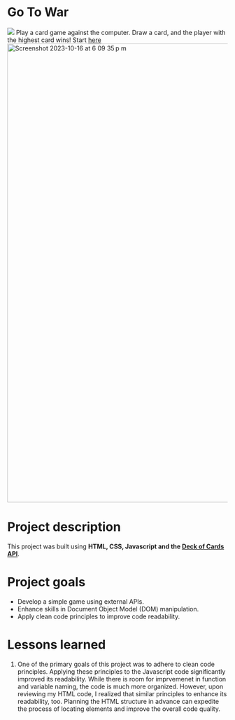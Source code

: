 # Go To War
<img src="https://img.shields.io/badge/almost-finished-blue">
Play a card game against the computer. Draw a card, and the player with the highest card wins! Start <a href="https://franciscocasillas.github.io/cardsgame/">here</a>

<img width="1048" alt="Screenshot 2023-10-16 at 6 09 35 p m" src="https://github.com/franciscocasillas/cardsgame/assets/17735860/e9aa9489-e476-4425-8180-f286173a7453">

# Project description
This project was built using <b>HTML, CSS, Javascript and the <a href="https://deckofcardsapi.com">Deck of Cards API</a></b>. 

# Project goals
- Develop a simple game using external APIs.
- Enhance skills in Document Object Model (DOM) manipulation.
- Apply clean code principles to improve code readability. 

# Lessons learned
1. One of the primary goals of this project was to adhere to clean code principles. Applying these principles to the Javascript code significantly improved its readability. While there is room for imprvemenet in function and variable naming, the code is much more organized. However, upon reviewing my HTML code, I realized that similar principles to enhance its readability, too. Planning the HTML structure in advance can expedite the process of locating elements and improve the overall code quality. 
